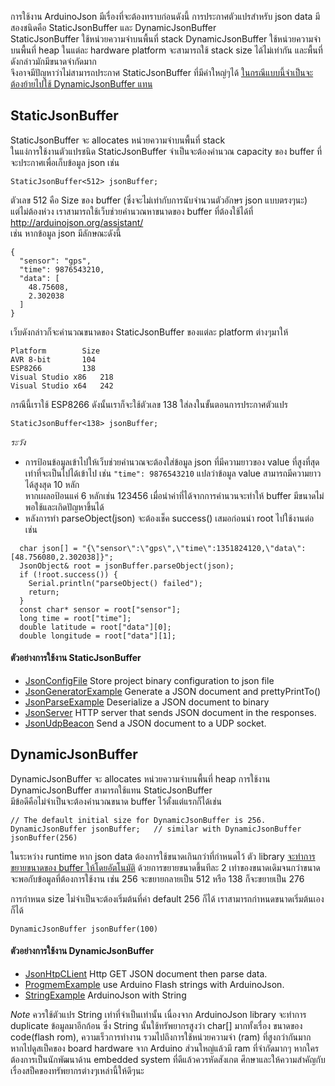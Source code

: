 
การใช้งาน ArduinoJson มีเรื่องที่จะต้องทราบก่อนดังนี้
การประกาศตัวแปรสำหรับ json data มีสองชนิดคือ StaticJsonBuffer และ DynamicJsonBuffer  
StaticJsonBuffer ใช้หน่วยความจำบนพื้นที่ stack
DynamicJsonBuffer ใช้หน่วยความจำบนพื้นที่ heap
ในแต่ละ hardware platform จะสามารถใช้ stack size ได้ไม่เท่ากัน และพื้นที่ดังกล่าวมักมีขนาดจำกัดมาก  
จึงอาจมีปัญหาว่าไม่สามารถประกาศ StaticJsonBuffer ที่มีค่าใหญ่ๆได้ 
[ในกรณีแบบนี้จำเป็นจะต้องย้ายไปใช้ DynamicJsonBuffer แทน](https://github.com/bblanchon/ArduinoJson/issues/668#issuecomment-358890048)

## StaticJsonBuffer 
StaticJsonBuffer จะ allocates หน่วยความจำบนพื้นที่ stack  
ในแง่การใช้งานตัวแปรชนิด  StaticJsonBuffer จำเป็นจะต้องคำนวณ capacity ของ buffer ที่จะประกาศเพื่อเก็บข้อมูล json เช่น
```
StaticJsonBuffer<512> jsonBuffer;
```

ตัวเลข 512 คือ Size ของ buffer (ซึ่งจะไม่เท่ากับการนับจำนวนตัวอักษร json แบบตรงๆนะ)  
แต่ไม่ต้องห่วง เราสามารถใช้เว็บช่วยคำนวณหาขนาดของ buffer ที่ต้องใช้ได้ที่   
http://arduinojson.org/assistant/  
เช่น หากข้อมูล json มีลักษณะดังนี้
```
{
  "sensor": "gps",
  "time": 9876543210,
  "data": [
    48.75608,
    2.302038
  ]
}
```

เว็บดังกล่าวก็จะคำนวณขนาดของ StaticJsonBuffer ของแต่ละ platform ต่างๆมาให้
```
Platform		Size
AVR 8-bit		104
ESP8266			138
Visual Studio x86	218
Visual Studio x64	242
```

กรณีนี้เราใช้ ESP8266 ดังนั้นเราก็จะใช้ตัวเลข 138 ใส่ลงในขั้นตอนการประกาศตัวแปร
```
StaticJsonBuffer<138> jsonBuffer;
```

*ระวัง* 
- การป้อนข้อมูลเข้าไปให้เว็บช่วยคำนวณจะต้องใส่ข้อมูล json ที่มีความยาวของ value ที่สูงที่สุดเท่าที่จะเป็นไปได้เข้าไป
เช่น `"time": 9876543210` แปลว่าข้อมูล value สามารถมีความยาวได้สูงสุด 10 หลัก  
หากเผลอป้อนแค่ 6 หลักเช่น 123456 เมื่อนำค่าที่ได้จากการคำนวนจะทำให้ buffer มีขนาดไม่พอใช้และเกิดปัญหาขึ้นได้
- หลังการทำ parseObject(่json) จะต้องเช็ค success() เสมอก่อนนำ root ไปใช้งานต่อ เช่น
```
  char json[] = "{\"sensor\":\"gps\",\"time\":1351824120,\"data\":[48.756080,2.302038]}";
  JsonObject& root = jsonBuffer.parseObject(json);
  if (!root.success()) {
    Serial.println("parseObject() failed");
    return;
  }
  const char* sensor = root["sensor"];
  long time = root["time"];
  double latitude = root["data"][0];
  double longitude = root["data"][1];
```  


#### ตัวอย่างการใช้งาน StaticJsonBuffer 
- [JsonConfigFile](https://github.com/bblanchon/ArduinoJson/tree/master/examples/JsonConfigFile) Store project binary configuration to json file
- [JsonGeneratorExample](https://github.com/bblanchon/ArduinoJson/tree/master/examples/JsonGeneratorExample) Generate a JSON document and prettyPrintTo()
- [JsonParseExample](https://github.com/bblanchon/ArduinoJson/tree/master/examples/JsonParserExample) Deserialize a JSON document to binary 
- [JsonServer](https://github.com/bblanchon/ArduinoJson/tree/master/examples/JsonServer) HTTP server that sends JSON document in the responses. 
- [JsonUdpBeacon](https://github.com/bblanchon/ArduinoJson/tree/master/examples/JsonUdpBeacon) Send a JSON document to a UDP socket.


## DynamicJsonBuffer
DynamicJsonBuffer จะ allocates หน่วยความจำบนพื้นที่ heap
การใช้งาน DynamicJsonBuffer สามารถใช้แทน StaticJsonBuffer  
มีข้อดีคือไม่จำเป็นจะต้องคำนวณขนาด buffer ไว้ตั้งแต่แรกก็ได้เช่น
```
// The default initial size for DynamicJsonBuffer is 256.
DynamicJsonBuffer jsonBuffer;	// similar with DynamicJsonBuffer jsonBuffer(256)	
``` 

ในระหว่าง runtime หาก json data ต้องการใช้ขนาดเกินกว่าที่กำหนดไว้ 
ตัว library [จะทำการขยายขนาดของ buffer ให้โดยอัตโนมัติ](https://github.com/bblanchon/ArduinoJson/issues/235#issuecomment-189616569) 
ด้วยการขยายขนาดขึ้นทีละ 2 เท่าของขนาดเดิมจนกว่าขนาดจะพอกับข้อมูลที่ต้องการใช้งาน 
เช่น 256 จะขยายกลายเป็น 512  หรือ 138 ก็จะขยายเป็น 276  

การกำหนด size ไม่จำเป็นจะต้องเริ่มต้นที่ค่า default 256 ก็ได้ เราสามารถกำหนดขนาดเริ่มต้นเองก็ได้
```
DynamicJsonBuffer jsonBuffer(100)
```

#### ตัวอย่างการใช้งาน DynamicJsonBuffer
- [JsonHtpCLient](https://github.com/bblanchon/ArduinoJson/tree/master/examples/JsonHttpClient) Http GET JSON document then parse data.
- [ProgmemExample](https://github.com/bblanchon/ArduinoJson/tree/master/examples/ProgmemExample) use Arduino Flash strings with ArduinoJson.
- [StringExample](https://github.com/bblanchon/ArduinoJson/tree/master/examples/StringExample) ArduinoJson with String 

*Note* 
ควรใช้ตัวแปร String เท่าที่จำเป็นเท่านั้น เนื่องจาก ArduinoJson library จะทำการ duplicate ข้อมูลมาอีกก้อน ซึ่ง String นั้นใช้ทรัพยากรสูงว่า char[] มากทั้งเรื่อง ขนาดของ code(flash rom), ความเร็วการทำงาน รวมไปถึงการใช้หน่วยความจำ (ram) ที่สูงกว่ากันมาก 
หากไปดูสเป็คของ board hardware จาก Arduino ส่วนใหญ่แล้วมี ram ที่จำกัดมากๆ 
หากใครต้องการเป็นนักพัฒนาด้าน embedded system ที่ดีแล้วควรหัดสังเกต ศึกษาและให้ความสำคัญกับเรื่องสป็คของทรัพยากรต่างๆเหล่านี้ให้ดีๆนะ 
